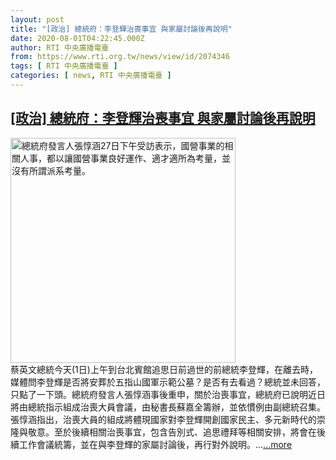 ```yaml
---
layout: post
title: "[政治] 總統府：李登輝治喪事宜 與家屬討論後再說明"
date: 2020-08-01T04:22:45.000Z
author: RTI 中央廣播電臺
from: https://www.rti.org.tw/news/view/id/2074346
tags: [ RTI 中央廣播電臺 ]
categories: [ news, RTI 中央廣播電臺 ]
---
```

<!--1596255765000-->
[[政治] 總統府：李登輝治喪事宜 與家屬討論後再說明](https://www.rti.org.tw/news/view/id/2074346)
------

<div>
<img src="https://static.rti.org.tw/assets/thumbnails/2020/03/27/20200327000115M.jpg" width="360" alt="總統府發言人張惇涵27日下午受訪表示，國營事業的相關人事，都以讓國營事業良好運作、適才適所為考量，並沒有所謂派系考量。" title="總統府發言人張惇涵27日下午受訪表示，國營事業的相關人事，都以讓國營事業良好運作、適才適所為考量，並沒有所謂派系考量。"><br>蔡英文總統今天(1日)上午到台北賓館追思日前過世的前總統李登輝，在離去時，媒體問李登輝是否將安葬於五指山國軍示範公墓？是否有去看過？總統並未回答，只點了一下頭。總統府發言人張惇涵事後重申，關於治喪事宜，總統府已說明近日將由總統指示組成治喪大員會議，由秘書長蘇嘉全籌辦，並依慣例由副總統召集。張惇涵指出，治喪大員的組成將體現國家對李登輝開創國家民主、多元新時代的崇隆與敬意。至於後續相關治喪事宜，包含告別式、追思禮拜等相關安排，將會在後續工作會議統籌，並在與李登輝的家屬討論後，再行對外說明。...<a target="_blank" href="https://www.rti.org.tw/news/view/id/2074346">...more</a>
</div>
